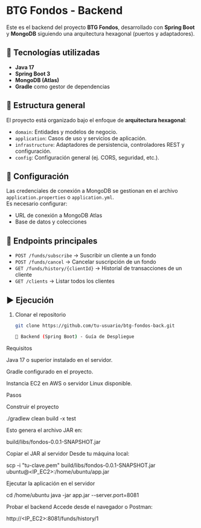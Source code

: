 # BTG Fondos - Backend

Este es el backend del proyecto **BTG Fondos**, desarrollado con **Spring Boot** y **MongoDB** siguiendo una arquitectura hexagonal (puertos y adaptadores).

## 🚀 Tecnologías utilizadas
- **Java 17**
- **Spring Boot 3**
- **MongoDB (Atlas)**
- **Gradle** como gestor de dependencias

## 📂 Estructura general
El proyecto está organizado bajo el enfoque de **arquitectura hexagonal**:
- `domain`: Entidades y modelos de negocio.
- `application`: Casos de uso y servicios de aplicación.
- `infrastructure`: Adaptadores de persistencia, controladores REST y configuración.
- `config`: Configuración general (ej. CORS, seguridad, etc.).

## 🔧 Configuración
Las credenciales de conexión a MongoDB se gestionan en el archivo `application.properties` o `application.yml`.  
Es necesario configurar:
- URL de conexión a MongoDB Atlas
- Base de datos y colecciones

## 📌 Endpoints principales
- `POST /funds/subscribe` → Suscribir un cliente a un fondo
- `POST /funds/cancel` → Cancelar suscripción de un fondo
- `GET /funds/history/{clientId}` → Historial de transacciones de un cliente
- `GET /clients` → Listar todos los clientes

## ▶️ Ejecución
1. Clonar el repositorio
   ```bash
   git clone https://github.com/tu-usuario/btg-fondos-back.git

   📌 Backend (Spring Boot) - Guía de Despliegue
Requisitos

Java 17 o superior instalado en el servidor.

Gradle configurado en el proyecto.

Instancia EC2 en AWS o servidor Linux disponible.

Pasos

Construir el proyecto

./gradlew clean build -x test


Esto genera el archivo JAR en:

build/libs/fondos-0.0.1-SNAPSHOT.jar


Copiar el JAR al servidor
Desde tu máquina local:

scp -i "tu-clave.pem" build/libs/fondos-0.0.1-SNAPSHOT.jar ubuntu@<IP_EC2>:/home/ubuntu/app.jar


Ejecutar la aplicación en el servidor

cd /home/ubuntu
java -jar app.jar --server.port=8081


Probar el backend
Accede desde el navegador o Postman:

http://<IP_EC2>:8081/funds/history/1
